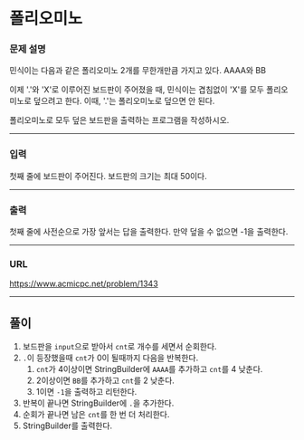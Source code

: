 # 폴리오미노

### 문제 설명

민식이는 다음과 같은 폴리오미노 2개를 무한개만큼 가지고 있다. AAAA와 BB

이제 '.'와 'X'로 이루어진 보드판이 주어졌을 때, 민식이는 겹침없이 'X'를 모두 폴리오미노로 덮으려고 한다. 이때, '.'는 폴리오미노로 덮으면 안 된다.

폴리오미노로 모두 덮은 보드판을 출력하는 프로그램을 작성하시오.

-----------
### 입력

첫째 줄에 보드판이 주어진다. 보드판의 크기는 최대 50이다.

-----------
### 출력

첫째 줄에 사전순으로 가장 앞서는 답을 출력한다. 만약 덮을 수 없으면 -1을 출력한다.

-----------
### URL

https://www.acmicpc.net/problem/1343

-----------
## 풀이
1. 보드판을 `input`으로 받아서 `cnt`로 개수를 세면서 순회한다.
2. `.`이 등장했을때 `cnt`가 0이 될때까지 다음을 반복한다.
   1. `cnt`가 4이상이면 StringBuilder에 `AAAA`를 추가하고 `cnt`를 4 낮춘다.
   2. 2이상이면 `BB`를 추가하고 `cnt`를 2 낮춘다.
   3. 1이면 `-1`을 출력하고 리턴한다.
3. 반복이 끝나면 StringBuilder에 `.`을 추가한다.
4. 순회가 끝나면 남은 `cnt`를 한 번 더 처리한다.
5. StringBuilder를 출력한다.
